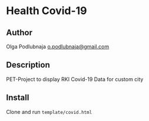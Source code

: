 # Health Covid-19

## Author

Olga Podlubnaja <o.podlubnaja@gmail.com>

## Description

PET-Project to display RKI Covid-19 Data for custom city

## Install

Clone and run ``template/covid.html``
